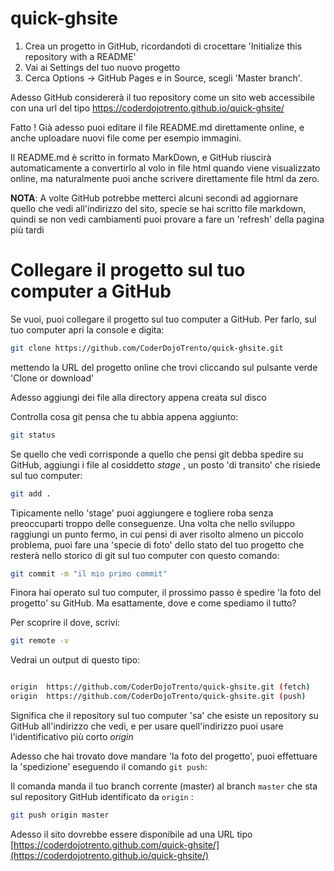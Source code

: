 
# quick-ghsite

1. Crea un progetto in GitHub, ricordandoti di crocettare 'Initialize this repository with a README' 
2. Vai ai Settings del tuo nuovo progetto
3. Cerca Options -> GitHub Pages e in Source, scegli 'Master branch'. 

Adesso GitHub considererà il tuo repository come un sito web accessibile con una url del tipo
https://coderdojotrento.github.io/quick-ghsite/

Fatto ! Già adesso puoi editare il file README.md direttamente online, e anche uploadare nuovi file come per esempio immagini.

Il README.md è scritto in formato MarkDown, e GitHub riuscirà automaticamente a convertirlo al volo in file html 
quando viene visualizzato online, ma naturalmente puoi anche scrivere direttamente file html da zero.

**NOTA**: A volte GitHub potrebbe metterci alcuni secondi ad aggiornare quello che vedi all'indirizzo del sito,
 specie se hai scritto file markdown, quindi se non vedi cambiamenti puoi provare a fare un 'refresh' della pagina più tardi


# Collegare il progetto sul tuo computer a GitHub

Se vuoi, puoi collegare il progetto sul tuo computer a GitHub. Per farlo, sul tuo computer apri la console e digita:

```bash
git clone https://github.com/CoderDojoTrento/quick-ghsite.git

```

mettendo la URL del progetto online che trovi cliccando sul pulsante verde 'Clone or download'

Adesso aggiungi dei file alla directory appena creata sul disco

Controlla cosa git pensa che tu abbia appena aggiunto:

```bash
git status
```


Se quello che vedi corrisponde a quello che pensi git debba spedire su GitHub, aggiungi i file al cosiddetto _stage_ , un posto 
'di transito' che risiede sul tuo computer:

```bash
git add .
```

Tipicamente nello 'stage' puoi aggiungere e togliere roba senza preoccuparti troppo delle conseguenze. Una volta che nello 
sviluppo raggiungi un punto fermo, in cui pensi di aver risolto almeno un piccolo problema, puoi fare una 'specie di foto'
 dello stato del tuo progetto che resterà nello storico di git sul tuo computer con questo comando:

```bash
git commit -m "il mio primo commit"
```

Finora hai operato sul tuo computer, il prossimo passo è spedire 'la foto del progetto' su GitHub. Ma esattamente, dove e come
spediamo il tutto?

Per scoprire il dove, scrivi:

```bash
git remote -v

```

Vedrai un output di questo tipo:

```bash

origin  https://github.com/CoderDojoTrento/quick-ghsite.git (fetch)
origin  https://github.com/CoderDojoTrento/quick-ghsite.git (push)

```

Significa che il repository sul tuo computer 'sa' che esiste un repository su GitHub all'indirizzo che vedi, e per 
usare quell'indirizzo puoi usare l'identificativo più corto _origin_


Adesso che hai trovato dove mandare 'la foto del progetto', puoi effettuare la 'spedizione' eseguendo il comando `git push`:

Il comanda manda il tuo branch corrente (master) al branch `master` che sta sul repository GitHub identificato da `origin` :

```bash
git push origin master
```

Adesso il sito dovrebbe essere disponibile ad una URL tipo [https://coderdojotrento.github.com/quick-ghsite/](https://coderdojotrento.github.io/quick-ghsite/)